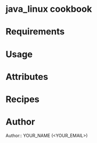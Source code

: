 # java_linux cookbook

# Requirements

# Usage

# Attributes

# Recipes

# Author

Author:: YOUR_NAME (<YOUR_EMAIL>)
